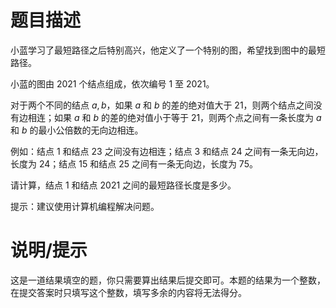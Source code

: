 # 题目描述

小蓝学习了最短路径之后特别高兴，他定义了一个特别的图，希望找到图中的最短路径。

小蓝的图由 $2021$ 个结点组成，依次编号 $1$ 至 $2021$。

对于两个不同的结点 $a,b$，如果 $a$ 和 $b$ 的差的绝对值大于 $21$，则两个结点之间没有边相连；如果 $a$ 和 $b$ 的差的绝对值小于等于 $21$，则两个点之间有一条长度为 $a$ 和 $b$ 的最小公倍数的无向边相连。

例如：结点 $1$ 和结点 $23$ 之间没有边相连；结点 $3$ 和结点 $24$ 之间有一条无向边，长度为 $24$；结点 $15$ 和结点 $25$ 之间有一条无向边，长度为 $75$。

请计算，结点 $1$ 和结点 $2021$ 之间的最短路径长度是多少。

提示：建议使用计算机编程解决问题。

# 说明/提示

这是一道结果填空的题，你只需要算出结果后提交即可。本题的结果为一个整数，在提交答案时只填写这个整数，填写多余的内容将无法得分。
